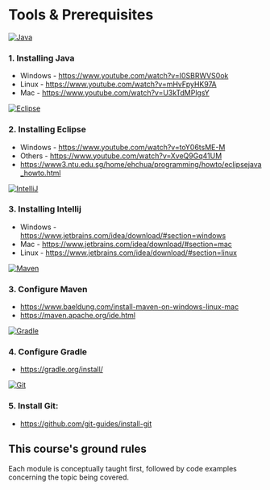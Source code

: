# Tools & Prerequisites

[![Java](https://skillicons.dev/icons?i=java,&theme=light)](https://skillicons.dev)
### 1. Installing Java

- Windows - https://www.youtube.com/watch?v=I0SBRWVS0ok
- Linux - https://www.youtube.com/watch?v=mHvFpyHK97A
- Mac - https://www.youtube.com/watch?v=U3kTdMPlgsY

[![Eclipse](https://skillicons.dev/icons?i=eclipse,&theme=light)](https://skillicons.dev)

### 2. Installing Eclipse

- Windows - https://www.youtube.com/watch?v=toY06tsME-M
- Others - https://www.youtube.com/watch?v=XveQ9Gq41UM
- https://www3.ntu.edu.sg/home/ehchua/programming/howto/eclipsejava_howto.html

[![IntelliJ](https://skillicons.dev/icons?i=idea,&theme=light)](https://skillicons.dev)

### 3. Installing Intellij

- Windows - https://www.jetbrains.com/idea/download/#section=windows
- Mac - https://www.jetbrains.com/idea/download/#section=mac
- Linux - https://www.jetbrains.com/idea/download/#section=linux

[![Maven](https://skillicons.dev/icons?i=maven,&theme=light)](https://skillicons.dev)
### 3. Configure Maven 
- https://www.baeldung.com/install-maven-on-windows-linux-mac
- https://maven.apache.org/ide.html

[![Gradle](https://skillicons.dev/icons?i=gradle,&theme=light)](https://skillicons.dev)
### 4. Configure Gradle
- https://gradle.org/install/

[![Git](https://skillicons.dev/icons?i=git,&theme=light)](https://skillicons.dev)
### 5. Install Git:
- https://github.com/git-guides/install-git


## This course's ground rules

Each module is conceptually taught first, followed by code examples concerning the topic being covered.